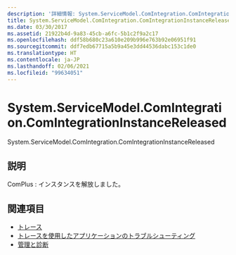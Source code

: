 ```yaml
---
description: '詳細情報: System.ServiceModel.ComIntegration.ComIntegrationInstanceReleased'
title: System.ServiceModel.ComIntegration.ComIntegrationInstanceReleased
ms.date: 03/30/2017
ms.assetid: 21922b4d-9a83-45cb-a6fc-5b1c2f9a2c17
ms.openlocfilehash: ddf58b680c23a610e209b996e763b92e06951f91
ms.sourcegitcommit: ddf7edb67715a5b9a45e3dd44536dabc153c1de0
ms.translationtype: HT
ms.contentlocale: ja-JP
ms.lasthandoff: 02/06/2021
ms.locfileid: "99634051"
---
```

# <a name="systemservicemodelcomintegrationcomintegrationinstancereleased"></a>System.ServiceModel.ComIntegration.ComIntegrationInstanceReleased

System.ServiceModel.ComIntegration.ComIntegrationInstanceReleased  
  
## <a name="description"></a>説明  

 ComPlus : インスタンスを解放しました。  
  
## <a name="see-also"></a>関連項目

- [トレース](index.md)
- [トレースを使用したアプリケーションのトラブルシューティング](using-tracing-to-troubleshoot-your-application.md)
- [管理と診断](../index.md)
